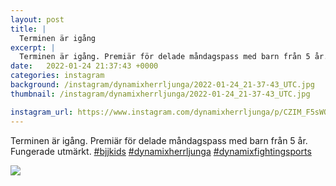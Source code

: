 ```yaml
---
layout: post
title: |
  Terminen är igång
excerpt: |
  Terminen är igång. Premiär för delade måndagspass med barn från 5 år. Fungerade utmärkt.   
date:   2022-01-24 21:37:43 +0000
categories: instagram
background: /instagram/dynamixherrljunga/2022-01-24_21-37-43_UTC.jpg
thumbnail: /instagram/dynamixherrljunga/2022-01-24_21-37-43_UTC.jpg

instagram_url: https://www.instagram.com/dynamixherrljunga/p/CZIM_F5sWOV
---
```

Terminen är igång. Premiär för delade måndagspass med barn från 5 år. Fungerade utmärkt. [#bjjkids](https://www.instagram.com/explore/tags/bjjkids/) [#dynamixherrljunga](https://www.instagram.com/explore/tags/dynamixherrljunga/) [#dynamixfightingsports](https://www.instagram.com/explore/tags/dynamixfightingsports/)



<img src='/www-dynamix-herrljunga/instagram/dynamixherrljunga/2022-01-24_21-37-43_UTC.jpg' class='img-fluid' />
